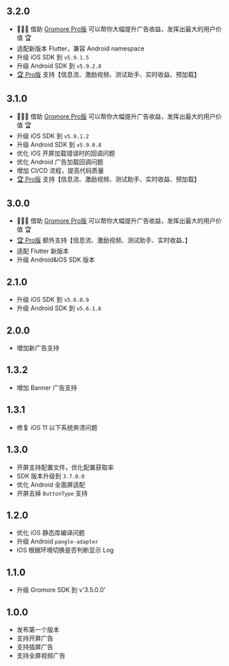 ## 3.2.0
* 🚀🚀🚀 借助 [Gromore Pro版](https://flutterads.top/) 可以帮你大幅提升广告收益，发挥出最大的用户价值 🏆
* 适配新版本 Flutter，兼容 Android namespace
* 升级 iOS SDK 到 `v5.9.1.5`
* 升级 Android SDK 到 `v5.9.2.8`
* [🏆 Pro版](https://flutterads.top/) 支持【信息流、激励视频、测试助手、实时收益、预加载】

## 3.1.0
* 🚀🚀🚀 借助 [Gromore Pro版](https://flutterads.top/) 可以帮你大幅提升广告收益，发挥出最大的用户价值 🏆
* 升级 iOS SDK 到 `v5.9.1.2`
* 升级 Android SDK 到 `v5.9.0.8`
* 优化 iOS 开屏加载错误时的回调问题
* 优化 Android 广告加载回调问题
* 增加 CI/CD 流程，提高代码质量
* [🏆 Pro版](https://flutterads.top/) 支持【信息流、激励视频、测试助手、实时收益、预加载】

## 3.0.0
* 🚀🚀🚀 借助 [Gromore Pro版](https://flutterads.top/) 可以帮你大幅提升广告收益，发挥出最大的用户价值 🏆
* [🏆 Pro版](https://flutterads.top/) 额外支持【信息流、激励视频、测试助手、实时收益、】
* 适配 Flutter 新版本
* 升级 Android&iOS SDK 版本

## 2.1.0
* 升级 iOS SDK 到 `v5.6.0.9`
* 升级 Android SDK 到 `v5.6.1.6`

## 2.0.0
* 增加新广告支持
## 1.3.2
* 增加 Banner 广告支持
## 1.3.1
* 修复 iOS 11 以下系统奔溃问题
## 1.3.0
* 开屏支持配置文件，优化配置获取率
* SDK 版本升级到 `3.7.0.0`
* 优化 Android 全面屏适配
* 开屏去掉 `ButtonType` 支持


## 1.2.0
* 优化 iOS 静态库编译问题
* 升级 Android `pangle-adapter`
* iOS 根据环境切换是否判断显示 Log

## 1.1.0
* 升级 Gromore SDK 到 v'3.5.0.0'

## 1.0.0

* 发布第一个版本
* 支持开屏广告
* 支持插屏广告
* 支持全屏视频广告
